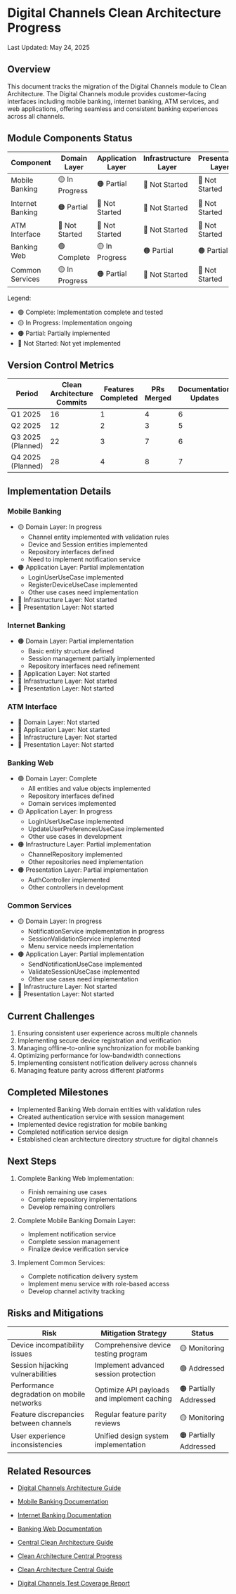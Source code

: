 # Digital Channels Clean Architecture Progress

Last Updated: May 24, 2025

## Overview

This document tracks the migration of the Digital Channels module to Clean Architecture. The Digital Channels module provides customer-facing interfaces including mobile banking, internet banking, ATM services, and web applications, offering seamless and consistent banking experiences across all channels.

## Module Components Status

| Component | Domain Layer | Application Layer | Infrastructure Layer | Presentation Layer | Overall |
|-----------|--------------|-------------------|----------------------|-------------------|---------|
| Mobile Banking | 🟡 In Progress | 🟠 Partial | 🔴 Not Started | 🔴 Not Started | 🟠 Partial |
| Internet Banking | 🟠 Partial | 🔴 Not Started | 🔴 Not Started | 🔴 Not Started | 🟠 Partial |
| ATM Interface | 🔴 Not Started | 🔴 Not Started | 🔴 Not Started | 🔴 Not Started | 🔴 Not Started |
| Banking Web | 🟢 Complete | 🟡 In Progress | 🟠 Partial | 🟠 Partial | 🟡 In Progress |
| Common Services | 🟡 In Progress | 🟠 Partial | 🔴 Not Started | 🔴 Not Started | 🟠 Partial |

Legend:
- 🟢 Complete: Implementation complete and tested
- 🟡 In Progress: Implementation ongoing
- 🟠 Partial: Partially implemented
- 🔴 Not Started: Not yet implemented

## Version Control Metrics

| Period | Clean Architecture Commits | Features Completed | PRs Merged | Documentation Updates |
|--------|----------------------------|-------------------|------------|----------------------|
| Q1 2025 | 16 | 1 | 4 | 6 |
| Q2 2025 | 12 | 2 | 3 | 5 |
| Q3 2025 (Planned) | 22 | 3 | 7 | 6 |
| Q4 2025 (Planned) | 28 | 4 | 8 | 7 |

## Implementation Details

### Mobile Banking
- 🟡 Domain Layer: In progress
  - Channel entity implemented with validation rules
  - Device and Session entities implemented
  - Repository interfaces defined
  - Need to implement notification service
- 🟠 Application Layer: Partial implementation
  - LoginUserUseCase implemented
  - RegisterDeviceUseCase implemented
  - Other use cases need implementation
- 🔴 Infrastructure Layer: Not started
- 🔴 Presentation Layer: Not started

### Internet Banking
- 🟠 Domain Layer: Partial implementation
  - Basic entity structure defined
  - Session management partially implemented
  - Repository interfaces need refinement
- 🔴 Application Layer: Not started
- 🔴 Infrastructure Layer: Not started
- 🔴 Presentation Layer: Not started

### ATM Interface
- 🔴 Domain Layer: Not started
- 🔴 Application Layer: Not started
- 🔴 Infrastructure Layer: Not started
- 🔴 Presentation Layer: Not started

### Banking Web
- 🟢 Domain Layer: Complete
  - All entities and value objects implemented
  - Repository interfaces defined
  - Domain services implemented
- 🟡 Application Layer: In progress
  - LoginUserUseCase implemented
  - UpdateUserPreferencesUseCase implemented
  - Other use cases in development
- 🟠 Infrastructure Layer: Partial implementation
  - ChannelRepository implemented
  - Other repositories need implementation
- 🟠 Presentation Layer: Partial implementation
  - AuthController implemented
  - Other controllers in development

### Common Services
- 🟡 Domain Layer: In progress
  - NotificationService implementation in progress
  - SessionValidationService implemented
  - Menu service needs implementation
- 🟠 Application Layer: Partial implementation
  - SendNotificationUseCase implemented
  - ValidateSessionUseCase implemented
  - Other use cases need implementation
- 🔴 Infrastructure Layer: Not started
- 🔴 Presentation Layer: Not started

## Current Challenges

1. Ensuring consistent user experience across multiple channels
2. Implementing secure device registration and verification
3. Managing offline-to-online synchronization for mobile banking
4. Optimizing performance for low-bandwidth connections
5. Implementing consistent notification delivery across channels
6. Managing feature parity across different platforms

## Completed Milestones

- Implemented Banking Web domain entities with validation rules
- Created authentication service with session management
- Implemented device registration for mobile banking
- Completed notification service design
- Established clean architecture directory structure for digital channels

## Next Steps
1. Complete Banking Web Implementation:
   - Finish remaining use cases
   - Complete repository implementations
   - Develop remaining controllers

2. Complete Mobile Banking Domain Layer:
   - Implement notification service
   - Complete session management
   - Finalize device verification service

3. Implement Common Services:
   - Complete notification delivery system
   - Implement menu service with role-based access
   - Develop channel activity tracking

## Risks and Mitigations

| Risk | Mitigation Strategy | Status |
|------|---------------------|--------|
| Device incompatibility issues | Comprehensive device testing program | 🟡 Monitoring |
| Session hijacking vulnerabilities | Implement advanced session protection | 🟢 Addressed |
| Performance degradation on mobile networks | Optimize API payloads and implement caching | 🟠 Partially Addressed |
| Feature discrepancies between channels | Regular feature parity reviews | 🟡 Monitoring |
| User experience inconsistencies | Unified design system implementation | 🟠 Partially Addressed |

## Related Resources

- [Digital Channels Architecture Guide](./CLEAN_ARCHITECTURE_GUIDE.md)
- [Mobile Banking Documentation](./mobile_banking/README.md)
- [Internet Banking Documentation](./internet_banking/README.md)
- [Banking Web Documentation](./Banking_web/README.md)
- [Central Clean Architecture Guide](../Documentation/architecture/CLEAN_ARCHITECTURE_CENTRAL_GUIDE.md)

- [Clean Architecture Central Progress](../../Documentation/architecture/CLEAN_ARCHITECTURE_CENTRAL_PROGRESS.md)
- [Clean Architecture Central Guide](../../Documentation/architecture/CLEAN_ARCHITECTURE_CENTRAL_GUIDE.md)
- [Digital Channels Test Coverage Report](./tests/COVERAGE_REPORT.md)
